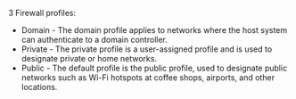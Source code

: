 
3 Firewall profiles:
- Domain - The domain profile applies to networks where the host system can authenticate to a domain controller. 
- Private - The private profile is a user-assigned profile and is used to designate private or home networks.
- Public - The default profile is the public profile, used to designate public networks such as Wi-Fi hotspots at coffee shops, airports, and other locations.